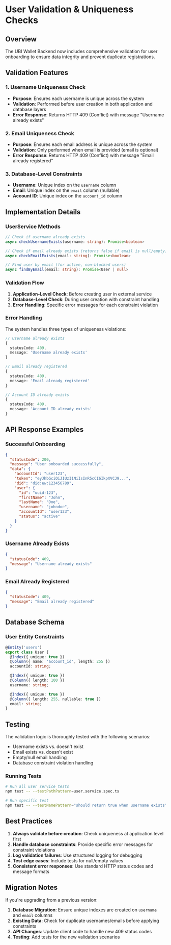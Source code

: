 # User Validation & Uniqueness Checks

## Overview

The UBI Wallet Backend now includes comprehensive validation for user onboarding to ensure data integrity and prevent duplicate registrations.

## Validation Features

### 1. Username Uniqueness Check

- **Purpose**: Ensures each username is unique across the system
- **Validation**: Performed before user creation in both application and database layers
- **Error Response**: Returns HTTP 409 (Conflict) with message "Username already exists"

### 2. Email Uniqueness Check

- **Purpose**: Ensures each email address is unique across the system
- **Validation**: Only performed when email is provided (email is optional)
- **Error Response**: Returns HTTP 409 (Conflict) with message "Email already registered"

### 3. Database-Level Constraints

- **Username**: Unique index on the `username` column
- **Email**: Unique index on the `email` column (nullable)
- **Account ID**: Unique index on the `account_id` column

## Implementation Details

### UserService Methods

```typescript
// Check if username already exists
async checkUsernameExists(username: string): Promise<boolean>

// Check if email already exists (returns false if email is null/empty)
async checkEmailExists(email: string): Promise<boolean>

// Find user by email (for active, non-blocked users)
async findByEmail(email: string): Promise<User | null>
```

### Validation Flow

1. **Application-Level Check**: Before creating user in external service
2. **Database-Level Check**: During user creation with constraint handling
3. **Error Handling**: Specific error messages for each constraint violation

### Error Handling

The system handles three types of uniqueness violations:

```typescript
// Username already exists
{
  statusCode: 409,
  message: 'Username already exists'
}

// Email already registered
{
  statusCode: 409,
  message: 'Email already registered'
}

// Account ID already exists
{
  statusCode: 409,
  message: 'Account ID already exists'
}
```

## API Response Examples

### Successful Onboarding
```json
{
  "statusCode": 200,
  "message": "User onboarded successfully",
  "data": {
    "accountId": "user123",
    "token": "eyJhbGciOiJIUzI1NiIsInR5cCI6IkpXVCJ9...",
    "did": "did:ew:123456789",
    "user": {
      "id": "uuid-123",
      "firstName": "John",
      "lastName": "Doe",
      "username": "johndoe",
      "accountId": "user123",
      "status": "active"
    }
  }
}
```

### Username Already Exists
```json
{
  "statusCode": 409,
  "message": "Username already exists"
}
```

### Email Already Registered
```json
{
  "statusCode": 409,
  "message": "Email already registered"
}
```

## Database Schema

### User Entity Constraints

```typescript
@Entity('users')
export class User {
  @Index({ unique: true })
  @Column({ name: 'account_id', length: 255 })
  accountId: string;

  @Index({ unique: true })
  @Column({ length: 100 })
  username: string;

  @Index({ unique: true })
  @Column({ length: 255, nullable: true })
  email: string;
}
```

## Testing

The validation logic is thoroughly tested with the following scenarios:

- Username exists vs. doesn't exist
- Email exists vs. doesn't exist
- Empty/null email handling
- Database constraint violation handling

### Running Tests

```bash
# Run all user service tests
npm test -- --testPathPattern=user.service.spec.ts

# Run specific test
npm test -- --testNamePattern="should return true when username exists"
```

## Best Practices

1. **Always validate before creation**: Check uniqueness at application level first
2. **Handle database constraints**: Provide specific error messages for constraint violations
3. **Log validation failures**: Use structured logging for debugging
4. **Test edge cases**: Include tests for null/empty values
5. **Consistent error responses**: Use standard HTTP status codes and message formats

## Migration Notes

If you're upgrading from a previous version:

1. **Database Migration**: Ensure unique indexes are created on `username` and `email` columns
2. **Existing Data**: Check for duplicate usernames/emails before applying constraints
3. **API Changes**: Update client code to handle new 409 status codes
4. **Testing**: Add tests for the new validation scenarios 